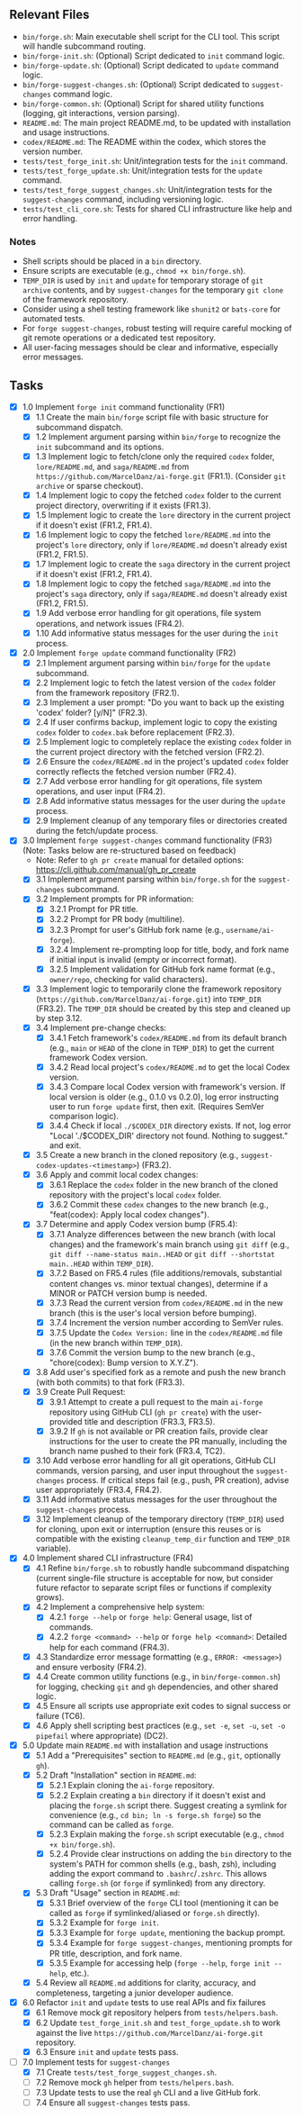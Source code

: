 ## Relevant Files

- `bin/forge.sh`: Main executable shell script for the CLI tool. This script will handle subcommand routing.
- `bin/forge-init.sh`: (Optional) Script dedicated to `init` command logic.
- `bin/forge-update.sh`: (Optional) Script dedicated to `update` command logic.
- `bin/forge-suggest-changes.sh`: (Optional) Script dedicated to `suggest-changes` command logic.
- `bin/forge-common.sh`: (Optional) Script for shared utility functions (logging, git interactions, version parsing).
- `README.md`: The main project README.md, to be updated with installation and usage instructions.
- `codex/README.md`: The README within the codex, which stores the version number.
- `tests/test_forge_init.sh`: Unit/integration tests for the `init` command.
- `tests/test_forge_update.sh`: Unit/integration tests for the `update` command.
- `tests/test_forge_suggest_changes.sh`: Unit/integration tests for the `suggest-changes` command, including versioning logic.
- `tests/test_cli_core.sh`: Tests for shared CLI infrastructure like help and error handling.

### Notes

- Shell scripts should be placed in a `bin` directory.
- Ensure scripts are executable (e.g., `chmod +x bin/forge.sh`).
- `TEMP_DIR` is used by `init` and `update` for temporary storage of `git archive` contents, and by `suggest-changes` for the temporary `git clone` of the framework repository.
- Consider using a shell testing framework like `shunit2` or `bats-core` for automated tests.
- For `forge suggest-changes`, robust testing will require careful mocking of git remote operations or a dedicated test repository.
- All user-facing messages should be clear and informative, especially error messages.

## Tasks

- [x] 1.0 Implement `forge init` command functionality (FR1)
  - [x] 1.1 Create the main `bin/forge` script file with basic structure for subcommand dispatch.
  - [x] 1.2 Implement argument parsing within `bin/forge` to recognize the `init` subcommand and its options.
  - [x] 1.3 Implement logic to fetch/clone only the required `codex` folder, `lore/README.md`, and `saga/README.md` from `https://github.com/MarcelDanz/ai-forge.git` (FR1.1). (Consider `git archive` or sparse checkout).
  - [x] 1.4 Implement logic to copy the fetched `codex` folder to the current project directory, overwriting if it exists (FR1.3).
  - [x] 1.5 Implement logic to create the `lore` directory in the current project if it doesn't exist (FR1.2, FR1.4).
  - [x] 1.6 Implement logic to copy the fetched `lore/README.md` into the project's `lore` directory, only if `lore/README.md` doesn't already exist (FR1.2, FR1.5).
  - [x] 1.7 Implement logic to create the `saga` directory in the current project if it doesn't exist (FR1.2, FR1.4).
  - [x] 1.8 Implement logic to copy the fetched `saga/README.md` into the project's `saga` directory, only if `saga/README.md` doesn't already exist (FR1.2, FR1.5).
  - [x] 1.9 Add verbose error handling for git operations, file system operations, and network issues (FR4.2).
  - [x] 1.10 Add informative status messages for the user during the `init` process.

- [x] 2.0 Implement `forge update` command functionality (FR2)
  - [x] 2.1 Implement argument parsing within `bin/forge` for the `update` subcommand.
  - [x] 2.2 Implement logic to fetch the latest version of the `codex` folder from the framework repository (FR2.1).
  - [x] 2.3 Implement a user prompt: "Do you want to back up the existing 'codex' folder? [y/N]" (FR2.3).
  - [x] 2.4 If user confirms backup, implement logic to copy the existing `codex` folder to `codex.bak` before replacement (FR2.3).
  - [x] 2.5 Implement logic to completely replace the existing `codex` folder in the current project directory with the fetched version (FR2.2).
  - [x] 2.6 Ensure the `codex/README.md` in the project's updated `codex` folder correctly reflects the fetched version number (FR2.4).
  - [x] 2.7 Add verbose error handling for git operations, file system operations, and user input (FR4.2).
  - [x] 2.8 Add informative status messages for the user during the `update` process.
  - [x] 2.9 Implement cleanup of any temporary files or directories created during the fetch/update process.

- [x] 3.0 Implement `forge suggest-changes` command functionality (FR3) (Note: Tasks below are re-structured based on feedback)
  - Note: Refer to `gh pr create` manual for detailed options: https://cli.github.com/manual/gh_pr_create
  - [x] 3.1 Implement argument parsing within `bin/forge.sh` for the `suggest-changes` subcommand.
  - [x] 3.2 Implement prompts for PR information:
    - [x] 3.2.1 Prompt for PR title.
    - [x] 3.2.2 Prompt for PR body (multiline).
    - [x] 3.2.3 Prompt for user's GitHub fork name (e.g., `username/ai-forge`).
    - [x] 3.2.4 Implement re-prompting loop for title, body, and fork name if initial input is invalid (empty or incorrect format).
    - [x] 3.2.5 Implement validation for GitHub fork name format (e.g., `owner/repo`, checking for valid characters).
  - [x] 3.3 Implement logic to temporarily clone the framework repository (`https://github.com/MarcelDanz/ai-forge.git`) into `TEMP_DIR` (FR3.2). The `TEMP_DIR` should be created by this step and cleaned up by step 3.12.
  - [x] 3.4 Implement pre-change checks:
    - [x] 3.4.1 Fetch framework's `codex/README.md` from its default branch (e.g., `main` or `HEAD` of the clone in `TEMP_DIR`) to get the current framework Codex version.
    - [x] 3.4.2 Read local project's `codex/README.md` to get the local Codex version.
    - [x] 3.4.3 Compare local Codex version with framework's version. If local version is older (e.g., 0.1.0 vs 0.2.0), log error instructing user to run `forge update` first, then exit. (Requires SemVer comparison logic).
    - [x] 3.4.4 Check if local `./$CODEX_DIR` directory exists. If not, log error "Local './$CODEX_DIR' directory not found. Nothing to suggest." and exit.
  - [x] 3.5 Create a new branch in the cloned repository (e.g., `suggest-codex-updates-<timestamp>`) (FR3.2).
  - [x] 3.6 Apply and commit local codex changes:
    - [x] 3.6.1 Replace the `codex` folder in the new branch of the cloned repository with the project's local `codex` folder.
    - [x] 3.6.2 Commit these `codex` changes to the new branch (e.g., "feat(codex): Apply local codex changes").
  - [x] 3.7 Determine and apply Codex version bump (FR5.4):
    - [x] 3.7.1 Analyze differences between the new branch (with local changes) and the framework's main branch using `git diff` (e.g., `git diff --name-status main..HEAD` or `git diff --shortstat main..HEAD` within `TEMP_DIR`).
    - [x] 3.7.2 Based on FR5.4 rules (file additions/removals, substantial content changes vs. minor textual changes), determine if a MINOR or PATCH version bump is needed.
    - [x] 3.7.3 Read the current version from `codex/README.md` in the new branch (this is the user's local version before bumping).
    - [x] 3.7.4 Increment the version number according to SemVer rules.
    - [x] 3.7.5 Update the `Codex Version:` line in the `codex/README.md` file (in the new branch within `TEMP_DIR`).
    - [x] 3.7.6 Commit the version bump to the new branch (e.g., "chore(codex): Bump version to X.Y.Z").
  - [x] 3.8 Add user's specified fork as a remote and push the new branch (with both commits) to that fork (FR3.3).
  - [x] 3.9 Create Pull Request:
    - [x] 3.9.1 Attempt to create a pull request to the main `ai-forge` repository using GitHub CLI (`gh pr create`) with the user-provided title and description (FR3.3, FR3.5).
    - [x] 3.9.2 If `gh` is not available or PR creation fails, provide clear instructions for the user to create the PR manually, including the branch name pushed to their fork (FR3.4, TC2).
  - [x] 3.10 Add verbose error handling for all git operations, GitHub CLI commands, version parsing, and user input throughout the `suggest-changes` process. If critical steps fail (e.g., push, PR creation), advise user appropriately (FR3.4, FR4.2).
  - [x] 3.11 Add informative status messages for the user throughout the `suggest-changes` process.
  - [x] 3.12 Implement cleanup of the temporary directory (`TEMP_DIR`) used for cloning, upon exit or interruption (ensure this reuses or is compatible with the existing `cleanup_temp_dir` function and `TEMP_DIR` variable).

- [x] 4.0 Implement shared CLI infrastructure (FR4)
  - [x] 4.1 Refine `bin/forge.sh` to robustly handle subcommand dispatching (current single-file structure is acceptable for now, but consider future refactor to separate script files or functions if complexity grows).
  - [x] 4.2 Implement a comprehensive help system:
    - [x] 4.2.1 `forge --help` or `forge help`: General usage, list of commands.
    - [x] 4.2.2 `forge <command> --help` or `forge help <command>`: Detailed help for each command (FR4.3).
  - [x] 4.3 Standardize error message formatting (e.g., `ERROR: <message>`) and ensure verbosity (FR4.2).
  - [x] 4.4 Create common utility functions (e.g., in `bin/forge-common.sh`) for logging, checking `git` and `gh` dependencies, and other shared logic.
  - [x] 4.5 Ensure all scripts use appropriate exit codes to signal success or failure (TC6).
  - [x] 4.6 Apply shell scripting best practices (e.g., `set -e`, `set -u`, `set -o pipefail` where appropriate) (DC2).

- [x] 5.0 Update main `README.md` with installation and usage instructions
  - [x] 5.1 Add a "Prerequisites" section to `README.md` (e.g., `git`, optionally `gh`).
  - [x] 5.2 Draft "Installation" section in `README.md`:
    - [x] 5.2.1 Explain cloning the `ai-forge` repository.
    - [x] 5.2.2 Explain creating a `bin` directory if it doesn't exist and placing the `forge.sh` script there. Suggest creating a symlink for convenience (e.g., `cd bin; ln -s forge.sh forge`) so the command can be called as `forge`.
    - [x] 5.2.3 Explain making the `forge.sh` script executable (e.g., `chmod +x bin/forge.sh`).
    - [x] 5.2.4 Provide clear instructions on adding the `bin` directory to the system's PATH for common shells (e.g., bash, zsh), including adding the export command to `.bashrc`/`.zshrc`. This allows calling `forge.sh` (or `forge` if symlinked) from any directory.
  - [x] 5.3 Draft "Usage" section in `README.md`:
    - [x] 5.3.1 Brief overview of the `forge` CLI tool (mentioning it can be called as `forge` if symlinked/aliased or `forge.sh` directly).
    - [x] 5.3.2 Example for `forge init`.
    - [x] 5.3.3 Example for `forge update`, mentioning the backup prompt.
    - [x] 5.3.4 Example for `forge suggest-changes`, mentioning prompts for PR title, description, and fork name.
    - [x] 5.3.5 Example for accessing help (`forge --help`, `forge init --help`, etc.).
  - [x] 5.4 Review all `README.md` additions for clarity, accuracy, and completeness, targeting a junior developer audience.

- [x] 6.0 Refactor `init` and `update` tests to use real APIs and fix failures
  - [x] 6.1 Remove mock git repository helpers from `tests/helpers.bash`.
  - [x] 6.2 Update `test_forge_init.sh` and `test_forge_update.sh` to work against the live `https://github.com/MarcelDanz/ai-forge.git` repository.
  - [x] 6.3 Ensure `init` and `update` tests pass.
- [ ] 7.0 Implement tests for `suggest-changes`
  - [x] 7.1 Create `tests/test_forge_suggest_changes.sh`.
  - [ ] 7.2 Remove mock `gh` helper from `tests/helpers.bash`.
  - [ ] 7.3 Update tests to use the real `gh` CLI and a live GitHub fork.
  - [ ] 7.4 Ensure all `suggest-changes` tests pass.
